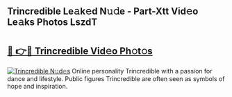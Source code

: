 ## Trincredible Le𝚊k𝚎d N𝚞𝚍e - Part-Xtt Vid𝚎o Le𝚊ks Photos LszdT

# <h2><a href="http://fbcp5b7.evod.top/?m=Trincredible">🔗 👉🔴 Trincredible Vid𝚎o Ph𝚘t𝚘s</a></h2>

[![Trincredible N𝚞d𝚎s](https://i.imgur.com/8V9OHl7.gif)](http://fbcp5b7.evod.top/?m=Trincredible)
Online personality Trincredible with a passion for dance and lifestyle. Public figures Trincredible are often seen as symbols of hope and inspiration. 
